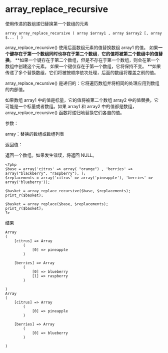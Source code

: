 # array\_replace\_recursive

使用传递的数组递归替换第一个数组的元素

```
array array_replace_recursive ( array $array1 , array $array2 [, array $... ] )
```

array\_replace\_recursive\(\) 使用后面数组元素的值替换数组 array1 的值。 如果**一个键存在于第一个数组同时也存在于第二个数组**，**它的值将被第二个数组中的值替换**。 **如果一个键存在于第二个数组，但是不存在于第一个数组，则会在第一个数组中创建这个元素。 如果一个键仅存在于第一个数组，它将保持不变。 **如果传递了多个替换数组，它们将被按顺序依次处理，后面的数组将覆盖之前的值。

array\_replace\_recursive\(\) 是递归的：它将遍历数组并将相同的处理应用到数组的内部值。

如果数组 array1 中的值是标量，它的值将被第二个数组 array2 中的值替换，它可能是一个标量或者数组。如果 array1 和 array2 中的值都是数组，array\_replace\_recursive\(\) 函数将递归地替换它们各自的值。

参数：

array：替换的数组或数组列表

返回值：

返回一个数组。如果发生错误，将返回 NULL。

```
<?php
$base = array('citrus' => array( "orange") , 'berries' => array("blackberry", "raspberry"), );
$replacements = array('citrus' => array('pineapple'), 'berries' => array('blueberry'));

$basket = array_replace_recursive($base, $replacements);
print_r($basket);

$basket = array_replace($base, $replacements);
print_r($basket);
?>
```

结果

```
Array
(
    [citrus] => Array
        (
            [0] => pineapple
        )

    [berries] => Array
        (
            [0] => blueberry
            [1] => raspberry
        )

)
Array
(
    [citrus] => Array
        (
            [0] => pineapple
        )

    [berries] => Array
        (
            [0] => blueberry
        )

)
```



